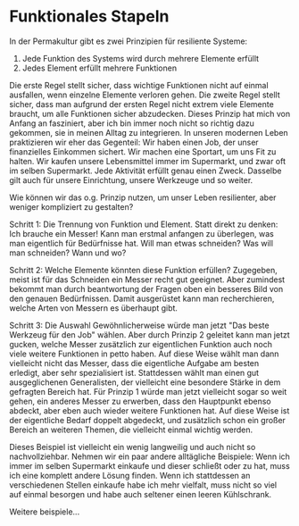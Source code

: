 # Funktionales Stapeln

In der Permakultur gibt es zwei Prinzipien für resiliente Systeme:

1. Jede Funktion des Systems wird durch mehrere Elemente erfüllt
2. Jedes Element erfüllt mehrere Funktionen

Die erste Regel stellt sicher, dass wichtige Funktionen nicht auf einmal ausfallen, wenn einzelne Elemente verloren gehen.
Die zweite Regel stellt sicher, dass man aufgrund der ersten Regel nicht extrem viele Elemente braucht, um alle Funktionen sicher abzudecken.
Dieses Prinzip hat mich von Anfang an fasziniert, aber ich bin immer noch nicht so richtig dazu gekommen, sie in meinen Alltag zu integrieren.
In unseren modernen Leben praktizieren wir eher das Gegenteil:
Wir haben einen Job, der unser finanzielles Einkommen sichert.
Wir machen eine Sportart, um uns Fit zu halten.
Wir kaufen unsere Lebensmittel immer im Supermarkt, und zwar oft im selben Supermarkt.
Jede Aktivität erfüllt genau einen Zweck.
Dasselbe gilt auch für unsere Einrichtung, unsere Werkzeuge und so weiter.

Wie können wir das o.g. Prinzip nutzen, um unser Leben resilienter, aber weniger kompliziert zu gestalten?

Schritt 1: Die Trennung von Funktion und Element.
Statt direkt zu denken: Ich brauche ein Messer!
Kann man erstmal anfangen zu überlegen, was man eigentlich für Bedürfnisse hat. 
Will man etwas schneiden?
Was will man schneiden? 
Wann und wo?

Schritt 2: Welche Elemente könnten diese Funktion erfüllen?
Zugegeben, meist ist für das Schneiden ein Messer recht gut geeignet.
Aber zumindest bekommt man durch beantwortung der Fragen oben ein besseres Bild von den genauen Bedürfnissen.
Damit ausgerüstet kann man recherchieren, welche Arten von Messern es überhaupt gibt.

Schritt 3: Die Auswahl
Gewöhnlicherweise würde man jetzt "Das beste Werkzeug für den Job" wählen.
Aber durch Prinzip 2 geleitet kann man jetzt gucken, welche Messer zusätzlich zur eigentlichen Funktion auch noch viele weitere Funktionen in petto haben.
Auf diese Weise wählt man dann vielleicht nicht das Messer, dass die eigentliche Aufgabe am besten erledigt, aber sehr spezialisiert ist.
Stattdessen wählt man einen gut ausgeglichenen Generalisten, der vielleicht eine besondere Stärke in dem gefragten Bereich hat.
Für Prinzip 1 würde man jetzt vielleicht sogar so weit gehen, ein anderes Messer zu erwerben, dass den Hauptpunkt ebenso abdeckt, aber eben auch wieder weitere Funktionen hat.
Auf diese Weise ist der eigentliche Bedarf doppelt abgedeckt, und zusätzlich schon ein großer Bereich an weiteren Themen, die vielleicht einmal wichtig werden.


Dieses Beispiel ist vielleicht ein wenig langweilig und auch nicht so nachvollziehbar.
Nehmen wir ein paar andere alltägliche Beispiele:
Wenn ich immer im selben Supermarkt einkaufe und dieser schließt oder zu hat, muss ich eine komplett andere Lösung finden.
Wenn ich stattdessen an verschiedenen Stellen einkaufe habe ich mehr vielfalt, muss nicht so viel auf einmal besorgen und habe auch seltener einen leeren Kühlschrank.

Weitere beispiele...


